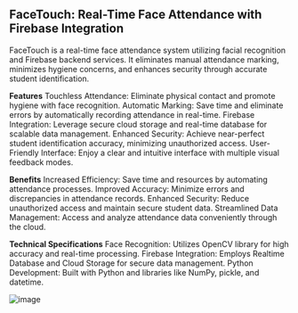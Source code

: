## FaceTouch: Real-Time Face Attendance with Firebase Integration
FaceTouch is a real-time face attendance system utilizing facial recognition and Firebase backend services. It eliminates manual attendance marking, minimizes hygiene concerns, and enhances security through accurate student identification.

**Features**
Touchless Attendance: Eliminate physical contact and promote hygiene with face recognition.
Automatic Marking: Save time and eliminate errors by automatically recording attendance in real-time.
Firebase Integration: Leverage secure cloud storage and real-time database for scalable data management.
Enhanced Security: Achieve near-perfect student identification accuracy, minimizing unauthorized access.
User-Friendly Interface: Enjoy a clear and intuitive interface with multiple visual feedback modes.

**Benefits**
Increased Efficiency: Save time and resources by automating attendance processes.
Improved Accuracy: Minimize errors and discrepancies in attendance records.
Enhanced Security: Reduce unauthorized access and maintain secure student data.
Streamlined Data Management: Access and analyze attendance data conveniently through the cloud.

**Technical Specifications**
Face Recognition: Utilizes OpenCV library for high accuracy and real-time processing.
Firebase Integration: Employs Realtime Database and Cloud Storage for secure data management.
Python Development: Built with Python and libraries like NumPy, pickle, and datetime.

![image](https://github.com/abheer18/Attendance_system_Realtime/assets/72267713/d48002b2-aa89-4687-bae4-c6aff7b51f32)
